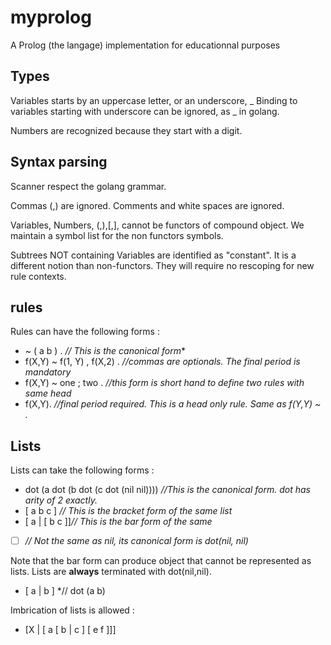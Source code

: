 # myprolog
A Prolog (the langage) implementation for educationnal purposes


## Types

Variables starts by an uppercase letter, or an underscore, _
Binding to variables starting with underscore can be ignored, as _ in golang.

Numbers are recognized because they start with a digit.

## Syntax parsing

Scanner respect the golang grammar.

Commas (,) are ignored.
Comments and white spaces are ignored.

Variables, Numbers, (,),[,], cannot be functors of compound object.
We maintain a symbol list for the non functors symbols.

Subtrees NOT containing Variables are identified as "constant". 
It is a different notion than non-functors.
They will require no rescoping for new rule contexts.

## rules

Rules can have the following forms :

* ~ ( a b ) . *// This is the canonical form**
* f(X,Y) ~ f(1, Y) , f(X,2) .  *//commas are optionals. The final period is mandatory*
* f(X,Y) ~ one ; two .  *//this form is short hand to define two rules with same head*
* f(X,Y). *//final period required. This is a head only rule. Same as f(Y,Y) ~ .*

## Lists

Lists can take the following forms :

* dot (a dot (b dot (c dot (nil nil)))) *//This is the canonical form. dot has arity of 2 exactly.*
* [ a b c ] *// This is the bracket form of the same list*
* [ a | [ b c ]]*// This is the bar form of the same*
* [  ] *// Not the same as nil, its canonical form is dot(nil, nil)*

Note that the bar form can produce object that cannot be represented as lists. 
Lists are **always** terminated with dot(nil,nil).

* [ a | b ] *// dot (a b)

Imbrication of lists is allowed :

* [X | [ a [ b | c ] [ e f ]]]
